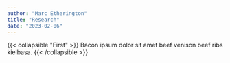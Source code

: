 ```yaml
---
author: "Marc Etherington"
title: "Research"
date: "2023-02-06"
---
```


{{< collapsible "First" >}}
Bacon ipsum dolor sit amet beef venison beef ribs kielbasa.
{{< /collapsible >}}
